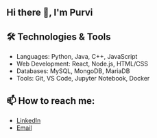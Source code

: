 ## Hi there 👋, I'm Purvi

## 🛠 Technologies & Tools
- Languages: Python, Java, C++, JavaScript
- Web Development: React, Node.js, HTML/CSS
- Databases: MySQL, MongoDB, MariaDB
- Tools: Git, VS Code, Jupyter Notebook, Docker

## 📫 How to reach me:
- [LinkedIn](https://www.linkedin.com/in/purvi-dalal-8304bb1b2/)
- [Email](mailto:purvidalal00@gmail.com)



<!--
**purvidalal/PurviDalal** is a ✨ _special_ ✨ repository because its `README.md` (this file) appears on your GitHub profile.

Here are some ideas to get you started:

- 🔭 I’m currently working on ...
- 🌱 I’m currently learning ...
- 👯 I’m looking to collaborate on ...
- 🤔 I’m looking for help with ...
- 💬 Ask me about ...
- 📫 How to reach me: ...
- 😄 Pronouns: ...
- ⚡ Fun fact: ...
-->

